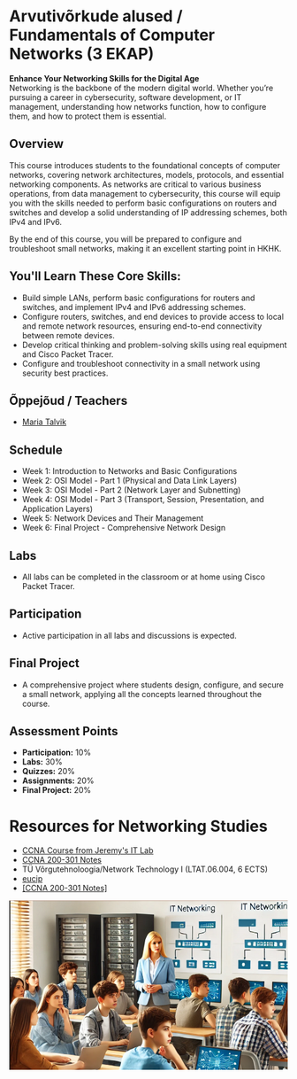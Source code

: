 # Arvutivõrkude alused / Fundamentals of Computer Networks (3 EKAP)

**Enhance Your Networking Skills for the Digital Age**  
Networking is the backbone of the modern digital world. Whether you’re pursuing a career in cybersecurity, software development, or IT management, understanding how networks function, how to configure them, and how to protect them is essential.

## Overview

This course introduces students to the foundational concepts of computer networks, covering network architectures, models, protocols, and essential networking components. 
As networks are critical to various business operations, from data management to cybersecurity, 
this course will equip you with the skills needed to perform basic configurations on routers and switches and develop a solid understanding of IP addressing schemes, both IPv4 and IPv6.

By the end of this course, you will be prepared to configure and troubleshoot small networks, making it an excellent starting point in HKHK.

## You'll Learn These Core Skills:
- Build simple LANs, perform basic configurations for routers and switches, and implement IPv4 and IPv6 addressing schemes.
- Configure routers, switches, and end devices to provide access to local and remote network resources, ensuring end-to-end connectivity between remote devices.
- Develop critical thinking and problem-solving skills using real equipment and Cisco Packet Tracer.
- Configure and troubleshoot connectivity in a small network using security best practices.

## Õppejõud / Teachers
- [Maria Talvik](mailto:maria.talvik@hkhk.edu.ee)

## Schedule
- Week 1: Introduction to Networks and Basic Configurations
- Week 2: OSI Model - Part 1 (Physical and Data Link Layers)
- Week 3: OSI Model - Part 2 (Network Layer and Subnetting)
- Week 4: OSI Model - Part 3 (Transport, Session, Presentation, and Application Layers)
- Week 5: Network Devices and Their Management
- Week 6: Final Project - Comprehensive Network Design

## Labs
- All labs can be completed in the classroom or at home using Cisco Packet Tracer.

## Participation
- Active participation in all labs and discussions is expected.

## Final Project
- A comprehensive project where students design, configure, and secure a small network, applying all the concepts learned throughout the course.

## Assessment Points
- **Participation:** 10%
- **Labs:** 30%
- **Quizzes:** 20%
- **Assignments:** 20%
- **Final Project:** 20%

# Resources for Networking Studies

- [CCNA Course from Jeremy's IT Lab](https://www.youtube.com/playlist?list=PLxbwE86jKRgMpuZuLBivzlM8s2Dk5lXBQ)
- [CCNA 200-301 Notes](https://github.com/laaraujo/ccna-notes)
- TÜ Võrgutehnoloogia/Network Technology I (LTAT.06.004, 6 ECTS)
- [eucip](https://github.com/eucip/eucip/blob/master/oppematerjalid/c_haldus_03_side_ja_vorgud.md)
- [[CCNA 200-301 Notes]](./resources/Laaneoks_VÕRG.pdf)


![Networking](/lectures/images/main_networking.png)
